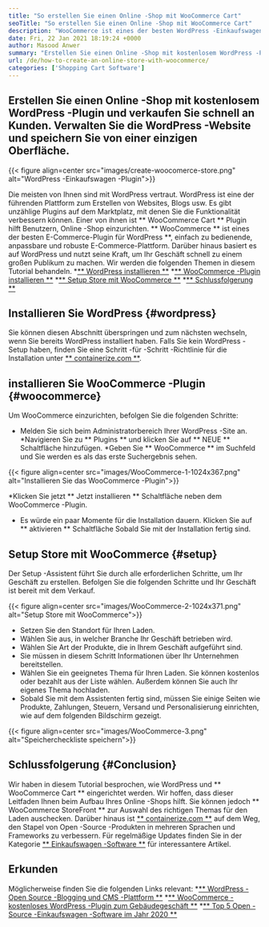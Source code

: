 ```yaml
---
title: "So erstellen Sie einen Online -Shop mit WooCommerce Cart" 
seoTitle: "So erstellen Sie einen Online -Shop mit WooCommerce Cart" 
description: "WooCommerce ist eines der besten WordPress -Einkaufswagen -Plugin für die Erstellung eines Online -Shops. Es hilft Unternehmen, das Geschäft in großem Umfang zu erweitern." 
date: Fri, 22 Jan 2021 18:19:24 +0000
author: Masood Anwer
summary: "Erstellen Sie einen Online -Shop mit kostenlosem WordPress -Plugin und verkaufen Sie schnell an Kunden. Verwalten Sie die WordPress -Website und speichern Sie von einer einzigen Oberfläche." 
url: /de/how-to-create-an-online-store-with-woocommerce/
categories: ['Shopping Cart Software']
---
```


## Erstellen Sie einen Online -Shop mit kostenlosem WordPress -Plugin und verkaufen Sie schnell an Kunden. Verwalten Sie die WordPress -Website und speichern Sie von einer einzigen Oberfläche.

{{< figure align=center src="images/create-woocomerce-store.png" alt="WordPress -Einkaufswagen -Plugin">}}

Die meisten von Ihnen sind mit WordPress vertraut. WordPress ist eine der führenden Plattform zum Erstellen von Websites, Blogs usw. Es gibt unzählige Plugins auf dem Marktplatz, mit denen Sie die Funktionalität verbessern können. Einer von ihnen ist ** WooCommerce Cart ** Plugin hilft Benutzern, Online -Shop einzurichten. ** WooCommerce ** ist eines der besten E-Commerce-Plugin für WordPress **, einfach zu bedienende, anpassbare und robuste E-Commerce-Plattform. Darüber hinaus basiert es auf WordPress und nutzt seine Kraft, um Ihr Geschäft schnell zu einem großen Publikum zu machen.
Wir werden die folgenden Themen in diesem Tutorial behandeln.
  *[** WordPress installieren **][1]
  *[** WooCommerce -Plugin installieren **][2]
  *[** Setup Store mit WooCommerce **][3]
  *[** Schlussfolgerung **][4]

## Installieren Sie WordPress {#wordpress}
Sie können diesen Abschnitt überspringen und zum nächsten wechseln, wenn Sie bereits WordPress installiert haben. Falls Sie kein WordPress -Setup haben, finden Sie eine Schritt -für -Schritt -Richtlinie für die Installation unter [** containerize.com **][5].

## installieren Sie WooCommerce -Plugin {#woocommerce}
Um WooCommerce einzurichten, befolgen Sie die folgenden Schritte:
  * Melden Sie sich beim Administratorbereich Ihrer WordPress -Site an.
  *Navigieren Sie zu ** Plugins ** und klicken Sie auf ** NEUE ** Schaltfläche hinzufügen.
  *Geben Sie ** WooCommerce ** im Suchfeld und Sie werden es als das erste Suchergebnis sehen.

{{< figure align=center src="images/WooCommerce-1-1024x367.png" alt="Installieren Sie das WooCommerce -Plugin">}}

  *Klicken Sie jetzt ** Jetzt installieren ** Schaltfläche neben dem WooCommerce -Plugin.
  * Es würde ein paar Momente für die Installation dauern. Klicken Sie auf ** aktivieren ** Schaltfläche Sobald Sie mit der Installation fertig sind.

## Setup Store mit WooCommerce {#setup}
Der Setup -Assistent führt Sie durch alle erforderlichen Schritte, um Ihr Geschäft zu erstellen. Befolgen Sie die folgenden Schritte und Ihr Geschäft ist bereit mit dem Verkauf.

{{< figure align=center src="images/WooCommerce-2-1024x371.png" alt="Setup Store mit WooCommerce">}}

  * Setzen Sie den Standort für Ihren Laden.
  * Wählen Sie aus, in welcher Branche Ihr Geschäft betrieben wird.
  * Wählen Sie Art der Produkte, die in Ihrem Geschäft aufgeführt sind.
  * Sie müssen in diesem Schritt Informationen über Ihr Unternehmen bereitstellen.
  * Wählen Sie ein geeignetes Thema für Ihren Laden. Sie können kostenlos oder bezahlt aus der Liste wählen. Außerdem können Sie auch Ihr eigenes Thema hochladen.
  * Sobald Sie mit dem Assistenten fertig sind, müssen Sie einige Seiten wie Produkte, Zahlungen, Steuern, Versand und Personalisierung einrichten, wie auf dem folgenden Bildschirm gezeigt.

{{< figure align=center src="images/WooCommerce-3.png" alt="Speichercheckliste speichern">}}


## Schlussfolgerung {#Conclusion}
Wir haben in diesem Tutorial besprochen, wie WordPress und ** WooCommerce Cart ** eingerichtet werden. Wir hoffen, dass dieser Leitfaden Ihnen beim Aufbau Ihres Online -Shops hilft. Sie können jedoch ** WooCommerce StoreFront ** zur Auswahl des richtigen Themas für den Laden auschecken.
Darüber hinaus ist [** containerize.com **][6] auf dem Weg, den Stapel von Open -Source -Produkten in mehreren Sprachen und Frameworks zu verbessern. Für regelmäßige Updates finden Sie in der Kategorie [** Einkaufswagen -Software **][7] für interessantere Artikel.

## Erkunden
Möglicherweise finden Sie die folgenden Links relevant:
  *[** WordPress - Open Source -Blogging und CMS -Plattform **][5]
  *[** WooCommerce - kostenloses WordPress -Plugin zum Gebäudegeschäft **][8]
  *[** Top 5 Open -Source -Einkaufswagen -Software im Jahr 2020 **][9]

  
[1]: #WordPress
[2]: #WooCommerce
[3]: #Setup
[4]: #Conclusion
[5]: https://products.containerize.com/blogging/wordpress
[6]: https://containerize.com
[7]: https://blog.containerize.com/category/shopping-cart-software/
[8]: https://products.containerize.com/ecommerce/woocommerce
[9]: https://blog.containerize.com/2020/11/27/top-5-open-source-shopping-cart-software-in-2020/
